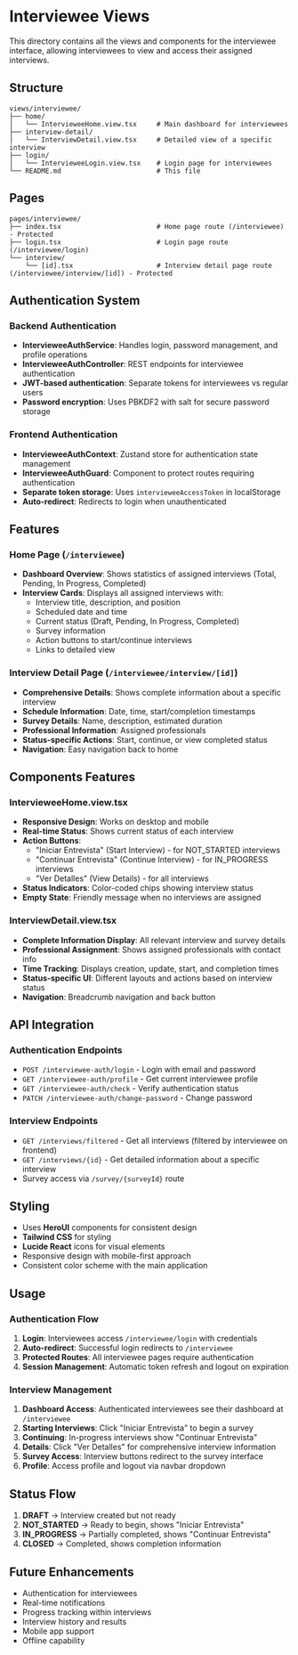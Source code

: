 # Interviewee Views

This directory contains all the views and components for the interviewee interface, allowing interviewees to view and access their assigned interviews.

## Structure

```
views/interviewee/
├── home/
│   └── IntervieweeHome.view.tsx     # Main dashboard for interviewees
├── interview-detail/
│   └── InterviewDetail.view.tsx     # Detailed view of a specific interview
├── login/
│   └── IntervieweeLogin.view.tsx    # Login page for interviewees
└── README.md                        # This file
```

## Pages

```
pages/interviewee/
├── index.tsx                        # Home page route (/interviewee) - Protected
├── login.tsx                        # Login page route (/interviewee/login)
└── interview/
    └── [id].tsx                     # Interview detail page route (/interviewee/interview/[id]) - Protected
```

## Authentication System

### Backend Authentication
- **IntervieweeAuthService**: Handles login, password management, and profile operations
- **IntervieweeAuthController**: REST endpoints for interviewee authentication
- **JWT-based authentication**: Separate tokens for interviewees vs regular users
- **Password encryption**: Uses PBKDF2 with salt for secure password storage

### Frontend Authentication
- **IntervieweeAuthContext**: Zustand store for authentication state management
- **IntervieweeAuthGuard**: Component to protect routes requiring authentication
- **Separate token storage**: Uses `intervieweeAccessToken` in localStorage
- **Auto-redirect**: Redirects to login when unauthenticated

## Features

### Home Page (`/interviewee`)
- **Dashboard Overview**: Shows statistics of assigned interviews (Total, Pending, In Progress, Completed)
- **Interview Cards**: Displays all assigned interviews with:
  - Interview title, description, and position
  - Scheduled date and time
  - Current status (Draft, Pending, In Progress, Completed)
  - Survey information
  - Action buttons to start/continue interviews
  - Links to detailed view

### Interview Detail Page (`/interviewee/interview/[id]`)
- **Comprehensive Details**: Shows complete information about a specific interview
- **Schedule Information**: Date, time, start/completion timestamps
- **Survey Details**: Name, description, estimated duration
- **Professional Information**: Assigned professionals
- **Status-specific Actions**: Start, continue, or view completed status
- **Navigation**: Easy navigation back to home

## Components Features

### IntervieweeHome.view.tsx
- **Responsive Design**: Works on desktop and mobile
- **Real-time Status**: Shows current status of each interview
- **Action Buttons**: 
  - "Iniciar Entrevista" (Start Interview) - for NOT_STARTED interviews
  - "Continuar Entrevista" (Continue Interview) - for IN_PROGRESS interviews
  - "Ver Detalles" (View Details) - for all interviews
- **Status Indicators**: Color-coded chips showing interview status
- **Empty State**: Friendly message when no interviews are assigned

### InterviewDetail.view.tsx
- **Complete Information Display**: All relevant interview and survey details
- **Professional Assignment**: Shows assigned professionals with contact info
- **Time Tracking**: Displays creation, update, start, and completion times
- **Status-specific UI**: Different layouts and actions based on interview status
- **Navigation**: Breadcrumb navigation and back button

## API Integration

### Authentication Endpoints
- `POST /interviewee-auth/login` - Login with email and password
- `GET /interviewee-auth/profile` - Get current interviewee profile
- `GET /interviewee-auth/check` - Verify authentication status
- `PATCH /interviewee-auth/change-password` - Change password

### Interview Endpoints
- `GET /interviews/filtered` - Get all interviews (filtered by interviewee on frontend)
- `GET /interviews/{id}` - Get detailed information about a specific interview
- Survey access via `/survey/{surveyId}` route

## Styling

- Uses **HeroUI** components for consistent design
- **Tailwind CSS** for styling
- **Lucide React** icons for visual elements
- Responsive design with mobile-first approach
- Consistent color scheme with the main application

## Usage

### Authentication Flow
1. **Login**: Interviewees access `/interviewee/login` with credentials
2. **Auto-redirect**: Successful login redirects to `/interviewee`
3. **Protected Routes**: All interviewee pages require authentication
4. **Session Management**: Automatic token refresh and logout on expiration

### Interview Management
1. **Dashboard Access**: Authenticated interviewees see their dashboard at `/interviewee`
2. **Starting Interviews**: Click "Iniciar Entrevista" to begin a survey
3. **Continuing**: In-progress interviews show "Continuar Entrevista" 
4. **Details**: Click "Ver Detalles" for comprehensive interview information
5. **Survey Access**: Interview buttons redirect to the survey interface
6. **Profile**: Access profile and logout via navbar dropdown

## Status Flow

1. **DRAFT** → Interview created but not ready
2. **NOT_STARTED** → Ready to begin, shows "Iniciar Entrevista"
3. **IN_PROGRESS** → Partially completed, shows "Continuar Entrevista"  
4. **CLOSED** → Completed, shows completion information

## Future Enhancements

- Authentication for interviewees
- Real-time notifications
- Progress tracking within interviews
- Interview history and results
- Mobile app support
- Offline capability
